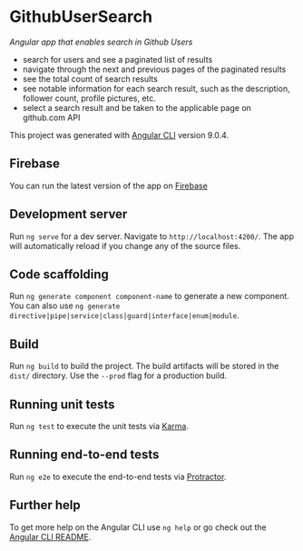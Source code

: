 # GithubUserSearch
*Angular app that enables search in Github Users*
- search for users and see a paginated list of results
- navigate through the next and previous pages of the paginated results
- see the total count of search results
- see notable information for each search result, such as the description, follower count, profile pictures, etc.
- select a search result and be taken to the applicable page on github.com API

This project was generated with [Angular CLI](https://github.com/angular/angular-cli) version 9.0.4.

## Firebase
You can run the latest version of the app on [Firebase](https://github-user-search-d6557.web.app/)

## Development server

Run `ng serve` for a dev server. Navigate to `http://localhost:4200/`. The app will automatically reload if you change any of the source files.

## Code scaffolding

Run `ng generate component component-name` to generate a new component. You can also use `ng generate directive|pipe|service|class|guard|interface|enum|module`.

## Build

Run `ng build` to build the project. The build artifacts will be stored in the `dist/` directory. Use the `--prod` flag for a production build.

## Running unit tests

Run `ng test` to execute the unit tests via [Karma](https://karma-runner.github.io).

## Running end-to-end tests

Run `ng e2e` to execute the end-to-end tests via [Protractor](http://www.protractortest.org/).

## Further help

To get more help on the Angular CLI use `ng help` or go check out the [Angular CLI README](https://github.com/angular/angular-cli/blob/master/README.md).
